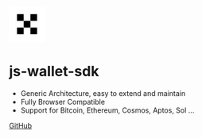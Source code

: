 <!-- _coverpage.md -->

![logo](media/logo.png)

# js-wallet-sdk


- Generic Architecture, easy to extend and maintain
- Fully Browser Compatible
- Support for Bitcoin, Ethereum, Cosmos, Aptos, Sol ...

[GitHub](https://github.com/okx/js-wallet-sdk)

